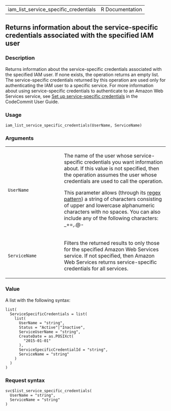 <table style="width: 100%;">
<tbody>
<tr class="odd">
<td>iam_list_service_specific_credentials</td>
<td style="text-align: right;">R Documentation</td>
</tr>
</tbody>
</table>

## Returns information about the service-specific credentials associated with the specified IAM user

### Description

Returns information about the service-specific credentials associated
with the specified IAM user. If none exists, the operation returns an
empty list. The service-specific credentials returned by this operation
are used only for authenticating the IAM user to a specific service. For
more information about using service-specific credentials to
authenticate to an Amazon Web Services service, see [Set up
service-specific
credentials](https://docs.aws.amazon.com/codecommit/latest/userguide/setting-up-gc.html)
in the CodeCommit User Guide.

### Usage

    iam_list_service_specific_credentials(UserName, ServiceName)

### Arguments

<table>
<colgroup>
<col style="width: 35%" />
<col style="width: 65%" />
</colgroup>
<tbody>
<tr class="odd">
<td><code
id="iam_list_service_specific_credentials_:_UserName">UserName</code></td>
<td><p>The name of the user whose service-specific credentials you want
information about. If this value is not specified, then the operation
assumes the user whose credentials are used to call the operation.</p>
<p>This parameter allows (through its <a
href="https://en.wikipedia.org/wiki/Regex">regex pattern</a>) a string
of characters consisting of upper and lowercase alphanumeric characters
with no spaces. You can also include any of the following characters:
_+=,.@-</p></td>
</tr>
<tr class="even">
<td><code
id="iam_list_service_specific_credentials_:_ServiceName">ServiceName</code></td>
<td><p>Filters the returned results to only those for the specified
Amazon Web Services service. If not specified, then Amazon Web Services
returns service-specific credentials for all services.</p></td>
</tr>
</tbody>
</table>

### Value

A list with the following syntax:

    list(
      ServiceSpecificCredentials = list(
        list(
          UserName = "string",
          Status = "Active"|"Inactive",
          ServiceUserName = "string",
          CreateDate = as.POSIXct(
            "2015-01-01"
          ),
          ServiceSpecificCredentialId = "string",
          ServiceName = "string"
        )
      )
    )

### Request syntax

    svc$list_service_specific_credentials(
      UserName = "string",
      ServiceName = "string"
    )
